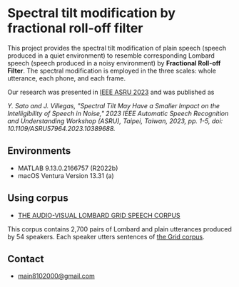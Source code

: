 # Spectral tilt modification by fractional roll-off filter
This project provides the spectral tilt modification of plain speech (speech produced in a quiet environment) to resemble corresponding Lombard speech (speech produced in a noisy environment) by **Fractional Roll-off Filter**.
The spectral modification is employed in the three scales: whole utterance, each phone, and each frame.

Our research was presented in [IEEE ASRU 2023](http://www.asru2023.org/) and was published as

_Y. Sato and J. Villegas, "Spectral Tilt May Have a Smaller Impact on the Intelligibility of Speech in Noise," 2023 IEEE Automatic Speech Recognition and Understanding Workshop (ASRU), Taipei, Taiwan, 2023, pp. 1-5, doi: 10.1109/ASRU57964.2023.10389688._

## Environments
- MATLAB 9.13.0.2166757 (R2022b)
- macOS Ventura Version 13.31 (a)

## Using corpus
- [THE AUDIO-VISUAL LOMBARD GRID SPEECH CORPUS](https://spandh.dcs.shef.ac.uk/avlombard/)

This corpus contains 2,700 pairs of Lombard and plain utterances produced by 54 speakers. Each speaker utters sentences of [the Grid corpus](https://laslab.org/wp-content/uploads/2021/09/an_audio-visual_corpus_for_speech_perception_and_automatic_speech_recognition.pdf).

## Contact
- main8102000@gmail.com
